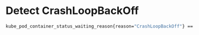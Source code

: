 # Detect CrashLoopBackOff 

```Bash
kube_pod_container_status_waiting_reason{reason="CrashLoopBackOff"} == 1
```
